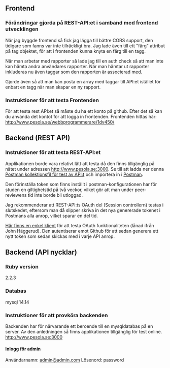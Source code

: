 ## Frontend

### Förändringar gjorda på REST-API:et i samband med frontend utvecklingen
När jag byggde frontend så fick jag lägga till bättre CORS support, den tidigare som fanns var inte tillräckligt bra. Jag lade även till ett "färg" attribut på tag objektet, för att i frontenden kunna knyta en färg till en tagg.

När man arbetar med rapporter så lade jag till en auth check så att man inte kan hämta andra användares rapporter. När man hämtar ut rapporter inkluderas nu även taggar som den rapporten är associerad med.

Gjorde även så att man kan posta en array med taggar till API:et istället för enbart en tagg när man skapar en ny rapport.

### Instruktioner för att testa Frontenden

För att testa rest API:et så måste du ha ett konto på github. Efter det så kan du använda det kontot för att logga in frontenden.
Frontenden hittas här: http://www.pesola.se/webbprogrammerare/1dv450/

## Backend (REST API)

### Instruktioner för att testa REST-API:et

Applikationen borde vara relativt lätt att testa då den finns tillgänglig på nätet under adressen http://www.pesola.se:3000.
Se till att ladda ner denna [Postman kollektionsfil för test av API:t](Climbing_report_REST_API_(ruby).json.postman_collection) och importera in i [Postman](https://chrome.google.com/webstore/detail/postman/fhbjgbiflinjbdggehcddcbncdddomop).

Den förinställa token som finns inställt i postman-konfigurationen har för studen en giltighetstid på två veckor, vilket gör att man under peer-reviewens tid inte borde bli utloggad.

Jag rekommenderar att REST-API:ts OAuth del (Session controllern) testas i slutskedet, eftersom man då slipper skriva in det nya genererade tokenet i Postmans alla anrop, vilket sparar en del tid.

[Här finns en enkel klient](http://www.pesola.se/webbprogrammerare/1dv450/test-client/) för att testa OAuth funktionaliteten (lånad ifrån John Häggerud). Den autentiserar emot Github för att sedan generera ett nytt token som sedan skickas med i varje API anrop.


## Backend (API nycklar)

### Ruby version

2.2.3

### Databas

mysql 14.14

### Instruktioner för att provköra backenden

Backenden har för närvarande ett beroende till en mysqldatabas på en server. Av den anledningen så finns applikationen tillgänglig för test online. http://www.pesola.se:3000
   
#### Inlogg för admin 
Användarnamn: admin@admin.com
Lösenord: password
